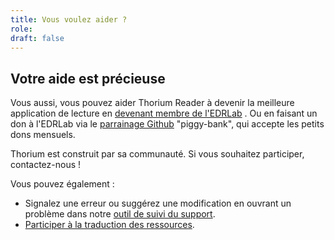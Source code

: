 ```yaml
---
title: Vous voulez aider ?
role: 
draft: false
---
```


## Votre aide est précieuse

Vous aussi, vous pouvez aider Thorium Reader à devenir la meilleure application de lecture en [devenant membre de l'EDRLab](https://www.edrlab.org/become-a-member/) . Ou en faisant un don à l'EDRLab via le [parrainage Github](https://github.com/sponsors/edrlab) "piggy-bank", qui accepte les petits dons mensuels.

Thorium est construit par sa communauté. Si vous souhaitez participer, contactez-nous !

Vous pouvez également :

- Signalez une erreur ou suggérez une modification en ouvrant un problème dans notre [outil de suivi du support](https://github.com/edrlab../issues/new).
- [Participer à la traduction des ressources](https://thorium.edrlab.org/fr/th3/800_collaborating/802_localizing/).
